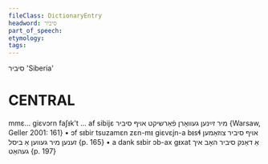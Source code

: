 ```yaml
---
fileClass: DictionaryEntry
headword: סיביר
part_of_speech: 
etymology: 
tags: 
---
```

סיביר
'Siberia'

CENTRAL
========

mmɛ... giɛvɔrn faʃᵻk't ... af sibijɛ מיר זײַנען געוואָרן פֿאַרשיקט אויף סיביר {Warsaw, Geller 2001: 161}
	•	ɔf sᵻbir tsuzamɛn zɛn-mᵻ giɛvɛjn-a bᵻsɬ אויף סיביר צוזאַמען זענען מיר געווען אַ ביסל {p. 165}
	•	a dank sᵻbir ɔb-ax gᵻxat אַ דאַנק סיביר האָב איך געהאַט {p. 197}

